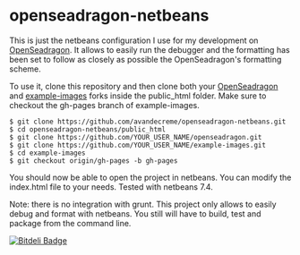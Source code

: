 openseadragon-netbeans
======================

This is just the netbeans configuration I use for my development on [OpenSeadragon](https://github.com/openseadragon/openseadragon).
It allows to easily run the debugger and the formatting has been set to follow as closely as possible the OpenSeadragon's formatting scheme.

To use it, clone this repository and then clone both your [OpenSeadragon](https://github.com/openseadragon/openseadragon) and [example-images](https://github.com/openseadragon/example-images) forks inside the public_html folder.
Make sure to checkout the gh-pages branch of example-images.

```
$ git clone https://github.com/avandecreme/openseadragon-netbeans.git
$ cd openseadragon-netbeans/public_html
$ git clone https://github.com/YOUR_USER_NAME/openseadragon.git
$ git clone https://github.com/YOUR_USER_NAME/example-images.git
$ cd example-images
$ git checkout origin/gh-pages -b gh-pages
```

You should now be able to open the project in netbeans. You can modify the index.html file to your needs.
Tested with netbeans 7.4.


Note: there is no integration with grunt. This project only allows to easily debug and format with netbeans. You still will have to build, test and package from the command line.


[![Bitdeli Badge](https://d2weczhvl823v0.cloudfront.net/avandecreme/openseadragon-netbeans/trend.png)](https://bitdeli.com/free "Bitdeli Badge")

